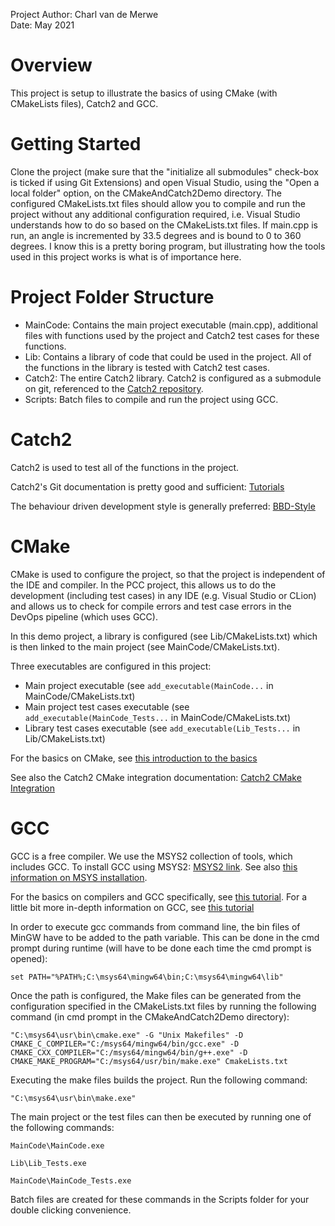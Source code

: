 Project Author: Charl van de Merwe  
Date: May 2021

# Overview
This project is setup to illustrate the basics of using CMake (with CMakeLists files), Catch2 and GCC.

# Getting Started
Clone the project (make sure that the "initialize all submodules" check-box is ticked if using Git Extensions) and open Visual Studio, using the "Open a local folder" option, on the CMakeAndCatch2Demo directory. The configured CMakeLists.txt files should allow you to compile and run the 
project without any additional configuration required, i.e. Visual Studio understands how to do so based on the CMakeLists.txt files. If main.cpp is run, an angle is incremented by 33.5 degrees 
and is bound to 0 to 360 degrees. I know this is a pretty boring program, but illustrating how the tools used in this project works is what is of importance here.

# Project Folder Structure
- MainCode: Contains the main project executable (main.cpp), additional files with functions used by the project and Catch2 test cases for these functions.
- Lib: Contains a library of code that could be used in the project. All of the functions in the library is tested with Catch2 test cases.
- Catch2: The entire Catch2 library. Catch2 is configured as a submodule on git, referenced to the [Catch2 repository](https://github.com/catchorg/Catch2.git).
- Scripts: Batch files to compile and run the project using GCC.

# Catch2
Catch2 is used to test all of the functions in the project. 

Catch2's Git documentation is pretty good and sufficient: [Tutorials](https://github.com/catchorg/Catch2/blob/v2.x/docs/tutorial.md#top)

The behaviour driven development style is generally preferred: [BBD-Style](https://github.com/catchorg/Catch2/blob/v2.x/docs/tutorial.md#bdd-style)

# CMake
CMake is used to configure the project, so that the project is independent of the IDE and compiler. In the PCC project, this allows us to do the development (including test cases) in any IDE
(e.g. Visual Studio or CLion) and allows us to check for compile errors and test case errors in the DevOps pipeline (which uses GCC).

In this demo project, a library is configured (see Lib/CMakeLists.txt) which is then linked to the main project (see MainCode/CMakeLists.txt).

Three executables are configured in this project:
- Main project executable (see `add_executable(MainCode...` in MainCode/CMakeLists.txt)
- Main project test cases executable (see `add_executable(MainCode_Tests...` in MainCode/CMakeLists.txt)
- Library test cases executable (see `add_executable(Lib_Tests...` in Lib/CMakeLists.txt)

For the basics on CMake, see [this introduction to the basics](https://cliutils.gitlab.io/modern-cmake/chapters/basics.html)

See also the Catch2 CMake integration documentation: [Catch2 CMake Integration](https://github.com/catchorg/Catch2/blob/devel/docs/cmake-integration.md#top)

# GCC
GCC is a free compiler. We use the MSYS2 collection of tools, which includes GCC. To install GCC using MSYS2: [MSYS2 link](https://www.msys2.org/). See also 
[this information on MSYS installation](https://github.com/orlp/dev-on-windows/wiki/Installing-GCC--&-MSYS2).

For the basics on compilers and GCC specifically, see [this tutorial](https://medium.com/@laura.derohan/compiling-c-files-with-gcc-step-by-step-8e78318052). For a little bit more in-depth
information on GCC, see [this tutorial](https://medium.com/leclevietnam/build-c-application-with-gnu-gcc-by-command-line-gnu-make-and-cmake-a9d28a6f9764)

In order to execute gcc commands from command line, the bin files of MinGW have to be added to the path variable. This can be done in the cmd prompt during runtime (will have to be done each 
time the cmd prompt is opened):

`set PATH="%PATH%;C:\msys64\mingw64\bin;C:\msys64\mingw64\lib"`

Once the path is configured, the Make files can be generated from the configuration specified in the CMakeLists.txt files by running the following command (in cmd prompt in the 
CMakeAndCatch2Demo directory):

`"C:\msys64\usr\bin\cmake.exe" -G "Unix Makefiles" -D CMAKE_C_COMPILER="C:/msys64/mingw64/bin/gcc.exe" -D CMAKE_CXX_COMPILER="C:/msys64/mingw64/bin/g++.exe" -D CMAKE_MAKE_PROGRAM="C:/msys64/usr/bin/make.exe" CmakeLists.txt`

Executing the make files builds the project. Run the following command:

`"C:\msys64\usr\bin\make.exe"`

The main project or the test files can then be executed by running one of the following commands:

`MainCode\MainCode.exe`

`Lib\Lib_Tests.exe`

`MainCode\MainCode_Tests.exe`

Batch files are created for these commands in the Scripts folder for your double clicking convenience.
